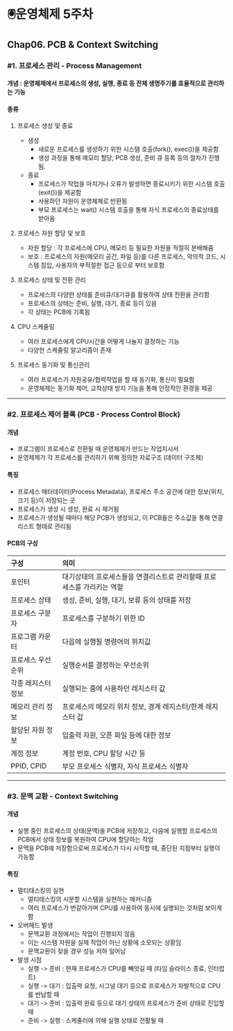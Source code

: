 # 🖲️운영체제 5주차

## Chap06. PCB & Context Switching

### #1. 프로세스 관리 - Process Management

#### 개념 : 운영체제에서 프로세스의 생성, 실행, 종료 등 전체 생명주기를 효율적으로 관리하는 기능

#### 종류

1. 프로세스 생성 및 종료

   - 생성
     - 새로운 프로세스를 생성하기 위한 시스템 호출(fork(), exec())을 제공함
     - 생성 과정을 통해 메모리 할당, PCB 생성, 준비 큐 등록 등의 절차가 진행됨.
   - 종료
     - 프로세스가 작업을 마치거나 오류가 발생하면 종료시키기 위한 시스템 호출(exit())을 제공함
     - 사용하던 자원이 운영체제로 반환됨
     - 부모 프로세스는 wait() 시스템 호출을 통해 자식 프로세스의 종료상태를 받아옴

2. 프로세스 자원 할당 및 보호
   - 자원 할당 : 각 프로세스에 CPU, 메모리 등 필요한 자원을 적절히 분배해줌
   - 보호 : 프로세스의 자원(메모리 공간, 파일 등)를 다른 프로세스, 악의적 코드, 시스템 침입, 사용자의 부적절한 접근 등으로 부터 보호함
3. 프로세스 상태 및 전환 관리
   - 프로세스의 다양한 상태를 준비큐/대기큐를 활용하여 상태 전환을 관리함
   - 프로세스의 상태는 준비, 실행, 대기, 종료 등이 있음
   - 각 상태는 PCB에 기록됨
4. CPU 스케줄링
   - 여러 프로세스에게 CPU시간을 어떻게 나눌지 결정하는 기능
   - 다양한 스케줄링 알고리즘이 존재
5. 프로세스 동기화 및 통신관리
   - 여러 프로세스가 자원공유/협력작업을 할 때 동기화, 통신이 필요함
   - 운영체제는 동기화 제어, 교착상태 방지 기능을 통해 안정적인 환경을 제공

---

### #2. 프로세스 제어 블록 (PCB - Process Control Block)

#### 개념

- 프로그램이 프로세스로 전환될 때 운영체제가 만드는 작업지시서
- 운영체제가 각 프로세스를 관리하기 위해 정의한 자료구조 (데이터 구조체)

#### 특징

- 프로세스 메타데이터(Process Metadata), 프로세스 주소 공간에 대한 정보(위치, 크기 등)이 저장되는 곳
- 프로세스가 생성 시 생성, 완료 시 제거됨
- 프로세스가 생성될 때마다 해당 PCB가 생성되고, 이 PCB들은 주소값을 통해 연결 리스트 형태로 관리됨

#### PCB의 구성

| 구성               | 의미                                                                   |
| :----------------- | :--------------------------------------------------------------------- |
| 포인터             | 대기상태의 프로세스들을 연결리스트로 관리할때 프로세스를 가리키는 역할 |
| 프로세스 상태      | 생성, 준비, 실행, 대기, 보류 등의 상태를 저장                          |
| 프로세스 구분자    | 프로세스를 구분하기 위한 ID                                            |
| 프로그램 카운터    | 다음에 실행될 명령어의 위치값                                          |
| 프로세스 우선순위  | 실행순서를 결정하는 우선순위                                           |
| 각종 레지스터 정보 | 실행되는 중에 사용하던 레지스터 값                                     |
| 메모리 관리 정보   | 프로세스의 메모리 위치 정보, 경계 레지스터/한계 레지스터 값            |
| 할당된 자원 정보   | 입출력 자원, 오픈 파일 등에 대한 정보                                  |
| 계정 정보          | 계정 번호, CPU 할당 시간 등                                            |
| PPID, CPID         | 부모 프로세스 식별자, 자식 프로세스 식별자                             |

---

### #3. 문맥 교환 - Context Switching

#### 개념

- 실행 중인 프로세스의 상태(문맥)을 PCB에 저장하고, 다음에 실행할 프로세스의 PCB에서 상태 정보를 복원하여 CPU에 할당하는 작업
- 문맥을 PCB에 저장함으로써 프로세스가 다시 시작할 때, 중단된 지점부터 실행이 가능함

#### 특징

- 멀티태스킹의 실현
  - 멀티태스킹의 시분할 시스템을 실현하는 메커니즘
  - 여러 프로세스가 번갈아가며 CPU를 사용하여 동시에 실행되는 것처럼 보이게함
- 오버헤드 발생
  - 문맥교환 과정에서는 작업이 진행되지 않음
  - 이는 시스템 자원을 실제 작업이 아닌 상황에 소모되는 상황임
  - 문맥교환이 잦을 경우 성능 저하 일어남
- 발생 시점
  - 실행 -> 준비 : 현재 프로세스가 CPU를 빼앗길 때 (타임 슬라이스 종료, 인터럽트)
  - 실행 -> 대기 : 입출력 요청, 시그널 대기 등으로 프로세스가 자발적으로 CPU를 반납할 때
  - 대기 -> 준비 : 입출력 완료 등으로 대기 상태의 프로세스가 준비 상태로 진입할 때
  - 준비 -> 실행 : 스케줄러에 의해 실행 상태로 전활될 때
